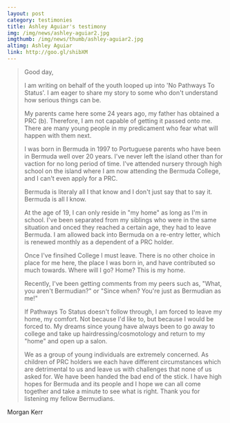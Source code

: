 ```yaml
---
layout: post
category: testimonies
title: Ashley Aguiar's testimony
img: /img/news/ashley-aguiar2.jpg
imgthumb: /img/news/thumb/ashley-aguiar2.jpg
altimg: Ashley Aguiar
link: http://goo.gl/shibXM
---
```

<blockquote class="blockquote-style lead">
Good day, </br>

I am writing on behalf of the youth looped up into 'No Pathways To Status'. I am eager to share my story to some who don't understand how serious things can be.</br>

My parents came here some 24 years ago, my father has obtained a PRC (b). Therefore, I am not capable of getting it passed onto me. There are many young people in my predicament who fear what will happen with them next.</br>

I was born in Bermuda in 1997 to Portuguese parents who have been in Bermuda well over 20 years. I've never left the island other than for vaction for no long period of time. I've attended nursery through high school on the island where I am now attending the Bermuda College, and I can't even apply for a PRC.</br>

Bermuda is literaly all I that know and I don't just say that to say it. Bermuda is all I know.</br>

At the age of 19, I can only reside in "my home" as long as I'm in school. I've been separated from my siblings who were in the same situation and onced they reached a certain age, they had to leave Bermuda. I am allowed back into Bermuda on a re-entry letter, which is renewed monthly as a dependent of a PRC holder.</br>

Once I've finsihed College I must leave. There is no other choice in place for me here, the place I was born in, and have contributed so much towards. Where will I go? Home? This is my home.</br>

Recently, I've been getting comments from my peers such as, "What, you aren't Bermudian?" or "Since when? You're just as Bermudian as me!"</br>

If Pathways To Status doesn't follow through, I am forced to leave my home, my comfort. Not because I'd like to, but because I would be forced to. My dreams since young have always been to go away to college and take up hairdressing/cosmotology and return to my "home" and open up a salon. </br>  

We as a group of young individuals are extremely concerned. As children of PRC holders we each have different circumstances which are detrimental to us and leave us with challenges that none of us asked for. We have been handed the bad end of the stick. I have high hopes for Bermuda and its people and I hope we can all come together and take a minute to see what is right. Thank you for listening my fellow Bermudians. 
</blockquote>

Morgan Kerr